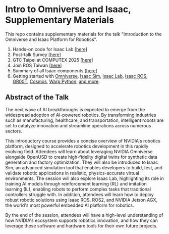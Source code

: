 # Intro to Omniverse and Isaac, Supplementary Materials

This repo contains supplementary materials for the talk "Introduction to the Omniverse and Isaac Platform for Robotics".

1. Hands-on code for Isaac Lab [[here](https://github.com/j3soon/isaac-sim-colab)]
2. Post-talk Survey [[here](https://forms.gle/4PbqAo24fnuaaD14A)]
3. GTC Taipei at COMPUTEX 2025 [[here](https://www.nvidia.com/zh-tw/gtc/)]
4. Join ROS Taiwan [[here](https://ros-tw.github.io/)]
5. Summary of all Isaac components [[here](https://github.com/j3soon/nvidia-isaac-summary)]
6. Getting started with [Omniverse](https://developer.nvidia.com/omniverse#section-getting-started), [Isaac Sim](https://docs.omniverse.nvidia.com/isaacsim/latest/index.html), [Isaac Lab](https://isaac-sim.github.io/IsaacLab/main/index.html), [Isaac ROS](https://nvidia-isaac-ros.github.io/getting_started/index.html), [GR00T](https://github.com/NVIDIA/Isaac-GR00T), [Cosmos](https://github.com/NVIDIA/Cosmos), [Warp Python](https://nvidia.github.io/warp/), [and more](https://github.com/j3soon/nvidia-isaac-summary).

## Abstract of the Talk

The next wave of AI breakthroughs is expected to emerge from the widespread adoption of AI-powered robotics. By transforming industries such as manufacturing, healthcare, and transportation, intelligent robots are set to catalyze innovation and streamline operations across numerous sectors.

This introductory course provides a concise overview of NVIDIA's robotics platform, designed to accelerate robotics development in this rapidly evolving field. Attendees will learn about leveraging NVIDIA Omniverse alongside OpenUSD to create high-fidelity digital twins for synthetic data generation and factory optimization. They will also be introduced to Isaac Sim, an advanced simulation tool that enables developers to build, test, and validate robotic applications in realistic, physics-accurate virtual environments. The session will also explore Isaac Lab, highlighting its role in training AI models through reinforcement learning (RL) and imitation learning (IL), enabling robots to perform complex tasks that traditional controllers struggle with. In addition, attendees will learn how to deploy robust robotic solutions using Isaac ROS, ROS2, and NVIDIA Jetson AGX, the world's most powerful embedded AI platform for robotics.

By the end of the session, attendees will have a high-level understanding of how NVIDIA's ecosystem supports robotics innovation, and how they can leverage these software and hardware tools for their own future projects.
